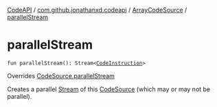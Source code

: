 [CodeAPI](../../index.md) / [com.github.jonathanxd.codeapi](../index.md) / [ArrayCodeSource](index.md) / [parallelStream](.)

# parallelStream

`fun parallelStream(): Stream<`[`CodeInstruction`](../-code-instruction.md)`>`

Overrides [CodeSource.parallelStream](../-code-source/parallel-stream.md)

Creates a parallel [Stream](#) of this [CodeSource](../-code-source/index.md) (which may or may not be parallel).

